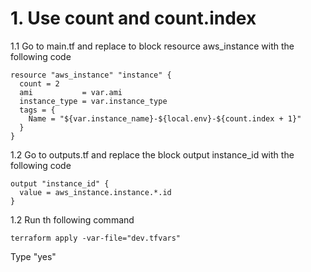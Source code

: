 # 1. Use count and count.index 

1.1 Go to main.tf and replace to block resource aws_instance with the following code
```
resource "aws_instance" "instance" {
  count = 2
  ami           = var.ami
  instance_type = var.instance_type
  tags = {
    Name = "${var.instance_name}-${local.env}-${count.index + 1}"
  }
}
```

1.2 Go to outputs.tf and replace the block output instance_id with the following code
```
output "instance_id" {
  value = aws_instance.instance.*.id
}
```

1.2 Run th following command
```
terraform apply -var-file="dev.tfvars"
```
Type "yes"